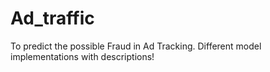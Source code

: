 # Ad_traffic
To predict the possible Fraud in Ad Tracking.
Different model implementations with descriptions!
